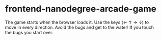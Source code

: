frontend-nanodegree-arcade-game
===============================

The game starts when the browser loads it.
Use the keys (←	↑	→	↓) to move in every direction.
Avoid the bugs and get to the water! 
If you touch the bugs you start over.
